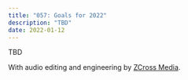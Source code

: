 ```yaml
---
title: "057: Goals for 2022"
description: "TBD"
date: 2022-01-12
---
```


<script async defer onload="redcircleIframe();" src="https://api.podcache.net/embedded-player/sh/30227421-bc27-45c2-bfb4-861def7dd4cc/ep/b1f5d605-feef-4ce9-b816-fd54fd4641ba"></script><div class="redcirclePlayer-b1f5d605-feef-4ce9-b816-fd54fd4641ba"></div>

TBD

With audio editing and engineering by [ZCross Media](https://www.zcross.media/).
